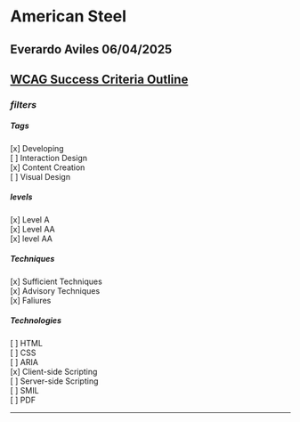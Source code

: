 # American Steel
## Everardo Aviles 06/04/2025

[WCAG Success Criteria Outline](https://www.w3.org/WAI/WCAG22/quickref/?currentsidebar=%23col_overview&technologies=html%2Ccss%2Cwai-aria%2Cserver%2Csmil%2Cpdf)
---
### *filters*
##### __Tags__

[x] Developing  
[ ] Interaction Design  
[x] Content Creation  
[ ] Visual Design  

##### __levels__
[x] Level A  
[x] Level AA  
[x] level AA  

##### __Techniques__
[x] Sufficient Techniques  
[x] Advisory Techniques  
[x] Faliures  

##### __Technologies__
[ ] HTML  
[ ] CSS  
[ ] ARIA  
[x] Client-side Scripting  
[ ] Server-side Scripting  
[ ] SMIL  
[ ] PDF  

---


